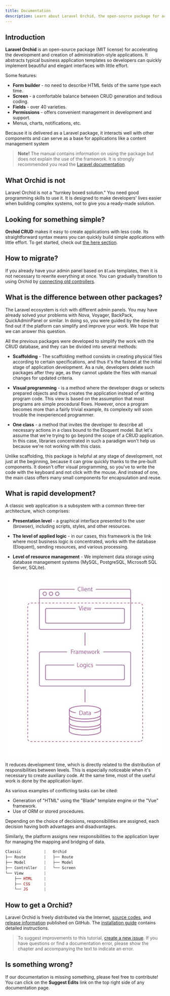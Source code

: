 ```yaml
---
title: Documentation
description: Learn about Laravel Orchid, the open-source package for accelerating the development of administration-style applications. Explore the documentation for features like permission management, notifications, attachments, form builder, charts, configuration, controllers, custom templates, display elements, form elements, Eloquent filters, global search with Scout, layers for grouping, and using icons and SVG icons in your project.
---
```


## Introduction

**Laravel Orchid** is an open-source package (MIT license) for accelerating the development and creation of administration-style applications. It abstracts typical business application templates so developers can quickly implement beautiful and elegant interfaces with little effort.

Some features:

- **Form builder** - no need to describe HTML fields of the same type each time.
- **Screen** - a comfortable balance between CRUD generation and tedious coding.
- **Fields** - over 40 varieties.
- **Permissions** - offers convenient management in development and support.
- Menus, charts, notifications, etc.


Because it is delivered as a Laravel package, it interacts well with other components and can serve as a base for applications like a content management system

> **Note!** The manual contains information on using the package but does not explain the use of the framework. It is strongly recommended you read the [Laravel documentation](https://laravel.com/docs/).


## What Orchid is not

Laravel Orchid is not a "turnkey boxed solution." You need good programming skills to use it. It is designed to make developers' lives easier when building complex systems, not to give you a ready-made solution.

## Looking for something simple?

**Orchid CRUD** makes it easy to create applications with less code. Its straightforward syntax means you can quickly build simple applications with little effort. To get started, check out [the here section](https://orchid.software/en/docs/packages/crud/#introduction).


## How to migrate?

If you already have your admin panel based on `Blade` templates, then it is not necessary to rewrite everything at once. You can gradually transition to using Orchid by [connecting old controllers](https://orchid.software/en/docs/controllers).


## What is the difference between other packages?

The Laravel ecosystem is rich with different admin panels.
You may have already solved your problems with Nova, Voyager, BackPack, QuickAdminPanel or similar.
In doing so, you were guided by the desire to find out if the platform can simplify and improve your work.
We hope that we can answer this question.

All the previous packages were developed to simplify the work with the CRUD database, and they can be divided into several methods:

- **Scaffolding** - The scaffolding method consists in creating physical files according to certain specifications, and thus it's the fastest at the initial stage of application development. As a rule, developers delete such packages after they age, as they cannot update the files with manual changes for updated criteria.

- **Visual programming** - is a method where the developer drags or selects prepared objects and thus creates the application instead of writing program code. This view is based on the assumption that most programs are simple procedural flows. However, once a program becomes more than a fairly trivial example, its complexity will soon trouble the inexperienced programmer.

- **One class** - a method that invites the developer to describe all necessary actions in a class bound to the Eloquent model. But let's assume that we're trying to go beyond the scope of a CRUD application. In this case, libraries concentrated in such a paradigm won't help us because we're not working with this class.

Unlike scaffolding, this package is helpful at any stage of development, not just at the beginning, because it can grow quickly thanks to the pre-built components.
It doesn't offer visual programming, so you've to write the code with the keyboard and not click with the mouse.
And instead of one, the main class offers many small components for encapsulation and reuse.

## What is rapid development?

A classic web application is a subsystem with a common three-tier architecture, which comprises:

- **Presentation level** - a graphical interface presented to the user (browser), including scripts, styles, and other resources.

- **The level of applied logic** - in our cases, this framework is the link where most business logic is concentrated, works with the database (Eloquent), sending resources, and various processing.

- **Level of resource management** - We implement data storage using database management systems (MySQL, PostgreSQL, Microsoft SQL Server, SQLite).

 
![Architecture](/img/scheme/architecture.jpg)

It reduces development time, which is directly related to the distribution of responsibilities between levels. This is especially noticeable when it's necessary to create auxiliary code. At the same time, most of the useful work is done by the application layer.

As various examples of conflicting tasks can be cited:
- Generation of "HTML" using the "Blade" template engine or the "Vue" framework.
- Use of ORM or stored procedures.

Depending on the choice of decisions, responsibilities are assigned, each decision having both advantages and disadvantages.

Similarly, the platform assigns new responsibilities to the application layer for managing the mapping and bridging of data.

```php
Classic          |   Orchid
├── Route        |   ├── Route   
├── Model        |   ├── Model 
├── Controller   |   └── Screen
└── View         |
    ├── HTML     |
    ├── CSS      |
    └── JS       |
```


## How to get a Orchid?

Laravel Orchid is freely distributed via the Internet, [source codes](https://github.com/orchidsoftware/platform), and [release information](https://github.com/orchidsoftware/platform/releases) published on GitHub. The [installation guide](/en/docs/installation/) contains detailed instructions.

> To suggest improvements to this tutorial, [create a new issue](https://github.com/orchidsoftware/orchid.software/issues).
If you have questions or find a documentation error, please show the chapter and accompanying the text to indicate an error.


## Is something wrong?

If our documentation is missing something, please feel free to contribute!
You can click on the **Suggest Edits** link on the top right side of any documentation page.
